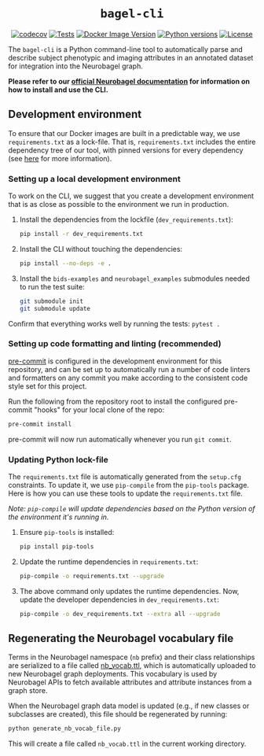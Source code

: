 <div align="center">

# `bagel-cli`
[![codecov](https://codecov.io/gh/neurobagel/bagel-cli/graph/badge.svg?token=R1KI9KIP8D)](https://codecov.io/gh/neurobagel/bagel-cli)
[![Tests](https://github.com/neurobagel/bagel-cli/actions/workflows/test.yml/badge.svg)](https://github.com/neurobagel/bagel-cli/actions/workflows/test.yml)
[![Docker Image Version](https://img.shields.io/docker/v/neurobagel/bagelcli?label=docker)](https://hub.docker.com/r/neurobagel/bagelcli/tags)
[![Python versions](https://img.shields.io/badge/Python-3.10%20%7C%203.11-blue?style=flat)](https://www.python.org)
[![License](https://img.shields.io/github/license/neurobagel/bagelcli?color=CD5C5C&style=flat)](LICENSE)

</div>

The `bagel-cli` is a Python command-line tool to automatically parse and describe subject phenotypic and imaging attributes in an annotated dataset for integration into the Neurobagel graph.

**Please refer to our [official Neurobagel documentation](https://neurobagel.org/cli/) for information on how to install and use the CLI.**


## Development environment

To ensure that our Docker images are built in a predictable way,
we use `requirements.txt` as a lock-file.
That is, `requirements.txt` includes the entire dependency tree of our tool,
with pinned versions for every dependency (see [here](https://pip.pypa.io/en/latest/topics/repeatable-installs/#repeatability) for more information).


### Setting up a local development environment
To work on the CLI, we suggest that you create a development environment 
that is as close as possible to the environment we run in production.

1. Install the dependencies from the lockfile (`dev_requirements.txt`):

    ```bash
    pip install -r dev_requirements.txt
    ```

2. Install the CLI without touching the dependencies:

    ```bash
    pip install --no-deps -e .
    ```

3. Install the `bids-examples` and `neurobagel_examples` submodules needed to run the test suite:
    ```bash
    git submodule init
    git submodule update
    ```

Confirm that everything works well by running the tests: 
`pytest .`

### Setting up code formatting and linting (recommended)

[pre-commit](https://pre-commit.com/) is configured in the development environment for this repository, and can be set up to automatically run a number of code linters and formatters on any commit you make according to the consistent code style set for this project.

Run the following from the repository root to install the configured pre-commit "hooks" for your local clone of the repo:
```bash
pre-commit install
```

pre-commit will now run automatically whenever you run `git commit`.

### Updating Python lock-file
The `requirements.txt` file is automatically generated from the `setup.cfg`
constraints. To update it, we use `pip-compile` from the `pip-tools` package.
Here is how you can use these tools to update the `requirements.txt` file.

_Note: `pip-compile` will update dependencies based on the Python version of the environment it's running in._

1. Ensure `pip-tools` is installed:
    ```bash
    pip install pip-tools
    ```
2. Update the runtime dependencies in `requirements.txt`:
    ```bash
    pip-compile -o requirements.txt --upgrade
    ```
3. The above command only updates the runtime dependencies.
Now, update the developer dependencies in `dev_requirements.txt`:
    ```bash
    pip-compile -o dev_requirements.txt --extra all --upgrade
    ```

## Regenerating the Neurobagel vocabulary file
Terms in the Neurobagel namespace (`nb` prefix) and their class relationships are serialized to a file 
called [nb_vocab.ttl](https://github.com/neurobagel/recipes/blob/main/vocab/nb_vocab.ttl), which is automatically
uploaded to new Neurobagel graph deployments.
This vocabulary is used by Neurobagel APIs to fetch available attributes and attribute instances from a graph store.

When the Neurobagel graph data model is updated (e.g., if new classes or subclasses are created), 
this file should be regenerated by running:
```bash
python generate_nb_vocab_file.py
```
This will create a file called `nb_vocab.ttl` in the current working directory.

